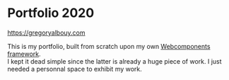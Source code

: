 # Portfolio 2020

https://gregoryalbouy.com

This is my portfolio, built from scratch upon my own [Webcomponents framework](https://github.com/gregoryalbouy/webcomponents-framework).  
I kept it dead simple since the latter is already a huge piece of work. I just needed a personnal space to exhibit my work.